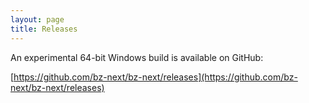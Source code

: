 ```yaml
---
layout: page
title: Releases
---
```


An experimental 64-bit Windows build is available on GitHub:

[https://github.com/bz-next/bz-next/releases](https://github.com/bz-next/bz-next/releases)